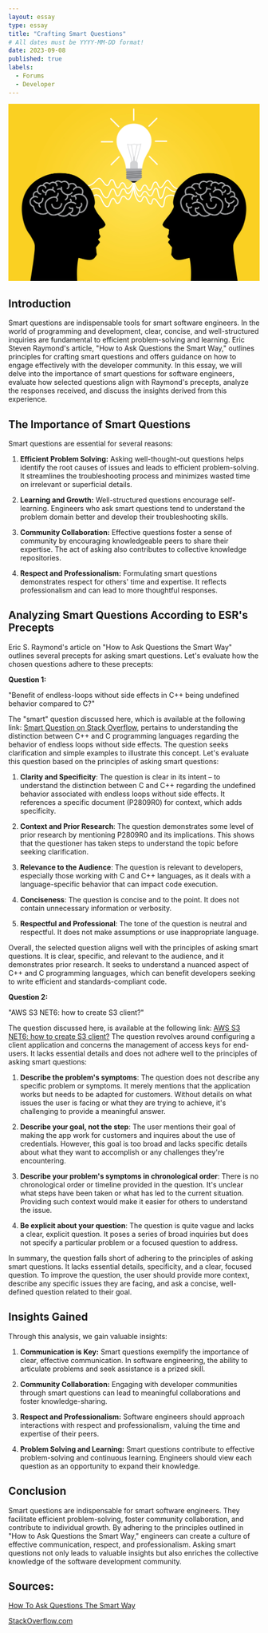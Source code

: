 ```yaml
---
layout: essay
type: essay
title: "Crafting Smart Questions"
# All dates must be YYYY-MM-DD format!
date: 2023-09-08
published: true
labels:
  - Forums
  - Developer
---
```


<img class="rounded float-start pe-4" src="../img/FreeLicense/AdobeStock_305838816.jpeg">

## Introduction

Smart questions are indispensable tools for smart software engineers. In the world of programming and development, clear, concise, and well-structured inquiries are fundamental to efficient problem-solving and learning. Eric Steven Raymond's article, "How to Ask Questions the Smart Way," outlines principles for crafting smart questions and offers guidance on how to engage effectively with the developer community. In this essay, we will delve into the importance of smart questions for software engineers, evaluate how selected questions align with Raymond's precepts, analyze the responses received, and discuss the insights derived from this experience.

## The Importance of Smart Questions

Smart questions are essential for several reasons:

1. **Efficient Problem Solving:** Asking well-thought-out questions helps identify the root causes of issues and leads to efficient problem-solving. It streamlines the troubleshooting process and minimizes wasted time on irrelevant or superficial details.

2. **Learning and Growth:** Well-structured questions encourage self-learning. Engineers who ask smart questions tend to understand the problem domain better and develop their troubleshooting skills.

3. **Community Collaboration:** Effective questions foster a sense of community by encouraging knowledgeable peers to share their expertise. The act of asking also contributes to collective knowledge repositories.

4. **Respect and Professionalism:** Formulating smart questions demonstrates respect for others' time and expertise. It reflects professionalism and can lead to more thoughtful responses.

## Analyzing Smart Questions According to ESR's Precepts

Eric S. Raymond's article on "How to Ask Questions the Smart Way" outlines several precepts for asking smart questions. Let's evaluate how the chosen questions adhere to these precepts:

**Question 1:**

"Benefit of endless-loops without side effects in C++ being undefined behavior compared to C?"

The "smart" question discussed here, which is available at the following link: [Smart Question on Stack Overflow](https://stackoverflow.com/questions/76960441/benefit-of-endless-loops-without-side-effects-in-c-being-undefined-behavior-co), pertains to understanding the distinction between C++ and C programming languages regarding the behavior of endless loops without side effects. The question seeks clarification and simple examples to illustrate this concept. Let's evaluate this question based on the principles of asking smart questions:

1. **Clarity and Specificity**: The question is clear in its intent – to understand the distinction between C and C++ regarding the undefined behavior associated with endless loops without side effects. It references a specific document (P2809R0) for context, which adds specificity.

2. **Context and Prior Research**: The question demonstrates some level of prior research by mentioning P2809R0 and its implications. This shows that the questioner has taken steps to understand the topic before seeking clarification.

3. **Relevance to the Audience**: The question is relevant to developers, especially those working with C and C++ languages, as it deals with a language-specific behavior that can impact code execution.

4. **Conciseness**: The question is concise and to the point. It does not contain unnecessary information or verbosity.

5. **Respectful and Professional**: The tone of the question is neutral and respectful. It does not make assumptions or use inappropriate language.

Overall, the selected question aligns well with the principles of asking smart questions. It is clear, specific, and relevant to the audience, and it demonstrates prior research. It seeks to understand a nuanced aspect of C++ and C programming languages, which can benefit developers seeking to write efficient and standards-compliant code.

**Question 2:**

"AWS S3 NET6: how to create S3 client?"

The question discussed here, is available at the following link: [AWS S3 NET6: how to create S3 client?](https://stackoverflow.com/questions/77071376/aws-s3-net6-how-to-create-s3-client) The question revolves around configuring a client application and concerns the management of access keys for end-users. It lacks essential details and does not adhere well to the principles of asking smart questions:

1. **Describe the problem's symptoms**: The question does not describe any specific problem or symptoms. It merely mentions that the application works but needs to be adapted for customers. Without details on what issues the user is facing or what they are trying to achieve, it's challenging to provide a meaningful answer.

2. **Describe your goal, not the step**: The user mentions their goal of making the app work for customers and inquires about the use of credentials. However, this goal is too broad and lacks specific details about what they want to accomplish or any challenges they're encountering.

3. **Describe your problem's symptoms in chronological order**: There is no chronological order or timeline provided in the question. It's unclear what steps have been taken or what has led to the current situation. Providing such context would make it easier for others to understand the issue.

4. **Be explicit about your question**: The question is quite vague and lacks a clear, explicit question. It poses a series of broad inquiries but does not specify a particular problem or a focused question to address.

In summary, the question falls short of adhering to the principles of asking smart questions. It lacks essential details, specificity, and a clear, focused question. To improve the question, the user should provide more context, describe any specific issues they are facing, and ask a concise, well-defined question related to their goal.

## Insights Gained

Through this analysis, we gain valuable insights:

1. **Communication is Key:** Smart questions exemplify the importance of clear, effective communication. In software engineering, the ability to articulate problems and seek assistance is a prized skill.

2. **Community Collaboration:** Engaging with developer communities through smart questions can lead to meaningful collaborations and foster knowledge-sharing.

3. **Respect and Professionalism:** Software engineers should approach interactions with respect and professionalism, valuing the time and expertise of their peers.

4. **Problem Solving and Learning:** Smart questions contribute to effective problem-solving and continuous learning. Engineers should view each question as an opportunity to expand their knowledge.

## Conclusion

Smart questions are indispensable for smart software engineers. They facilitate efficient problem-solving, foster community collaboration, and contribute to individual growth. By adhering to the principles outlined in "How to Ask Questions the Smart Way," engineers can create a culture of effective communication, respect, and professionalism. Asking smart questions not only leads to valuable insights but also enriches the collective knowledge of the software development community.

## Sources:

<a href="http://www.catb.org/esr/faqs/smart-questions.html"><i class="large github icon "></i>How To Ask Questions The Smart Way</a>

<a href="https://stackoverflow.com/"><i class="large github icon "></i>StackOverflow.com</a>
